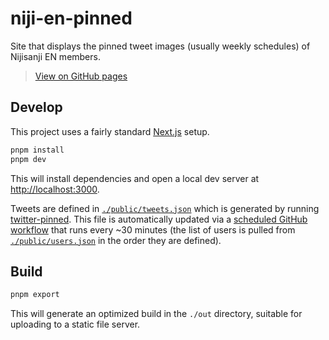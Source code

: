 # niji-en-pinned

Site that displays the pinned tweet images (usually weekly schedules) of
Nijisanji EN members.

> [View on GitHub pages](https://walfie.github.io/niji-en-pinned)

## Develop

This project uses a fairly standard [Next.js](https://nextjs.org/) setup.

```sh
pnpm install
pnpm dev
```

This will install dependencies and open a local dev server at
<http://localhost:3000>.

Tweets are defined in [`./public/tweets.json`] which is generated by running
[twitter-pinned]. This file is automatically updated via a [scheduled GitHub
workflow][update-tweets.yml] that runs every ~30 minutes (the list of users is
pulled from [`./public/users.json`] in the order they are defined).

[`./public/tweets.json`]: ./public/tweets.json
[`./public/users.json`]: ./public/users.json
[twitter-pinned]: https://github.com/walfie/twitter-pinned
[update-tweets.yml]: https://github.com/walfie/niji-en-pinned/blob/main/.github/workflows/update-tweets.yml

## Build

```sh
pnpm export
```

This will generate an optimized build in the `./out` directory, suitable for
uploading to a static file server.
